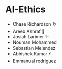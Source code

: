 # AI-Ethics
- Chase Richardson 🪱
- Areeb Ashraf 🐼
- Josiah Larimer ✨
- Nouman Mohammed
- Sebastian Melendez
- Abhishek Kumar ⚡️
- Emmanual rodriguez
